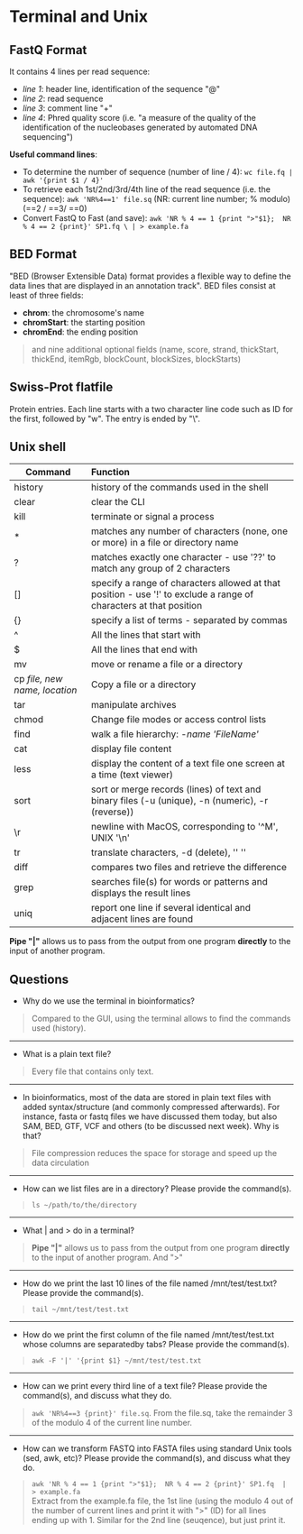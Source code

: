# Terminal and Unix 

## FastQ Format 
It contains 4 lines per read sequence: 
* _line 1_: header line, identification of the sequence "@" 
* _line 2_: read sequence 
* _line 3_: comment line "+"
* _line 4_: Phred quality score (i.e. "a measure of the quality of the identification of the nucleobases generated by automated DNA sequencing")


**Useful command lines**: 
* To determine the number of sequence (number of line / 4): 
`wc file.fq | awk '{print $1 / 4}'`
* To retrieve each 1st/2nd/3rd/4th line of the read sequence (i.e. the sequence): 
`awk 'NR%4==1' file.sq` (NR: current line number; % modulo) (==2 / ==3/ ==0)
* Convert FastQ to Fast (and save): 
`awk 'NR % 4 == 1 {print ">"$1}; 
     NR % 4 == 2 {print}' SP1.fq \
     | > example.fa`
     
## BED Format 
"BED (Browser Extensible Data) format provides a flexible way to define the data lines that are displayed in an annotation track". BED files consist at least of three fields: 
* **chrom**: the chromosome's name
* **chromStart**: the starting position 
* **chromEnd**: the ending position 
>and nine additional optional fields (name, score, strand, thickStart, thickEnd, itemRgb, blockCount, blockSizes, blockStarts)

     
## Swiss-Prot flatfile 
Protein entries. Each line starts with a two character line code such as ID for the first, followed by "w\". The entry is ended by "\\". 

## Unix shell 

  Command         | Function        
| --------------- |:----------------|
| history         |history of the commands used in the shell |
| clear           | clear the CLI   |
| kill            | terminate or signal a process |
|*                | matches any number of characters (none, one or more) in a file or directory name|
|? | matches exactly one character - use '??' to match any group of 2 characters|
| [] | specify a range of characters allowed at that position - use '!' to exclude a range of characters at that position |
| {} | specify a list of terms - separated by commas |
| ^ | All the lines that start with | 
| $ | All the lines that end with | 
| mv | move or rename a file or a directory | 
| cp _file, new name, location_ | Copy a file or a directory |
| tar | manipulate archives |
| chmod | Change file modes or access control lists | 
| find | walk a file hierarchy: _-name 'FileName'_ |
| cat | display file content |
| less | display the content of a text file one screen at a time (text viewer)|
| sort | sort or merge records (lines) of text and binary files (-u (unique), -n (numeric), -r (reverse))|
| \r | newline with MacOS, corresponding to '^M', UNIX '\n' |
| tr | translate characters, -d (delete), '' '' |
| diff | compares two files and retrieve the difference |
| grep | searches file(s) for words or patterns and displays the result lines | 
| uniq | report one line if several identical and adjacent lines are found | 


**Pipe "|"** allows us to pass from the output from one program **directly** to the input of another program.

## Questions 
* Why do we use the terminal in bioinformatics?
> Compared to the GUI, using the terminal allows to find the commands used (history).
---
* What is a plain text file?
> Every file that contains only text. 
---
* In bioinformatics, most of the data are stored in plain text files with added syntax/structure (and commonly compressed afterwards). For instance, fasta or fastq files we have discussed them today, but also SAM, BED, GTF, VCF and others (to be discussed next week). Why is that?
> File compression reduces the space for storage and speed up the data circulation
---
* How can we list files are in a directory? Please provide the command(s).
> `ls ~/path/to/the/directory`
---
* What | and > do in a terminal?
> **Pipe "|"** allows us to pass from the output from one program **directly** to the input of another program. And ">" 
---
* How do we print the last 10 lines of the file named /mnt/test/test.txt? Please provide the command(s).
> `tail ~/mnt/test/test.txt`
---
* How do we print the first column of the file named /mnt/test/test.txt whose columns are separatedby tabs? Please provide the command(s).
> `awk -F '|' '{print $1} ~/mnt/test/test.txt `
---
* How can we print every third line of a text file? Please provide the command(s), and discuss what they do.
> `awk 'NR%4==3 {print}' file.sq`. From the file.sq, take the remainder 3 of the modulo 4 of the current line number. 
---
* How can we transform FASTQ into FASTA files using standard Unix tools (sed, awk, etc)? Please provide the command(s), and discuss what they do.
> `awk 'NR % 4 == 1 {print ">"$1}; 
     NR % 4 == 2 {print}' SP1.fq 
     | > example.fa` \
Extract from the example.fa file, the 1st line (using the modulo 4 out of the number of current lines and print it with ">" (ID) for all lines ending up with 1. Similar for the 2nd line (seuqence), but just print it. 
     
